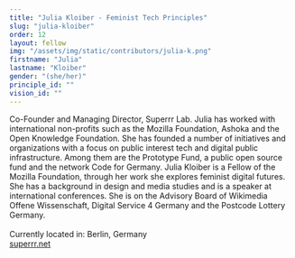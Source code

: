 ```yaml
---
title: "Julia Kloiber - Feminist Tech Principles"
slug: "julia-kloiber"
order: 12
layout: fellow
img: "/assets/img/static/contributors/julia-k.png"
firstname: "Julia"
lastname: "Kloiber"
gender: "(she/her)"
principle_id: ""
vision_id: ""
---
```


Co-Founder and Managing Director, Superrr Lab. Julia has worked with international non-profits such as the Mozilla Foundation, Ashoka and the Open Knowledge Foundation. She has founded a number of initiatives and organizations with a focus on public interest tech and digital public infrastructure. Among them are the Prototype Fund, a public open source fund and the network Code for Germany. Julia Kloiber is a Fellow of the Mozilla Foundation, through her work she explores feminist digital futures. She has a background in design and media studies and is a speaker at international conferences. She is on the Advisory Board of Wikimedia Offene Wissenschaft, Digital Service 4 Germany and the Postcode Lottery Germany. <br>
<br>
Currently located in: Berlin, Germany <br>
[superrr.net](https://superrr.net/) <br>

